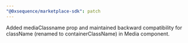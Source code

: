 ```yaml
---
"@0xsequence/marketplace-sdk": patch
---
```


Added mediaClassname prop and maintained backward compatibility for className (renamed to containerClassName) in Media component.
